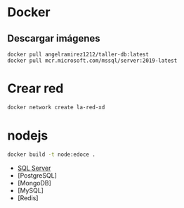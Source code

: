 # Docker

## Descargar imágenes

```
docker pull angelramirez1212/taller-db:latest
docker pull mcr.microsoft.com/mssql/server:2019-latest
```

# Crear red

```sh
docker network create la-red-xd
```

# nodejs

```sh
docker build -t node:edoce .
```

- [SQL Server ](./SQL-Server/Config.md)
- [PostgreSQL]
- [MongoDB]
- [MySQL]
- [Redis]
